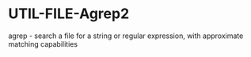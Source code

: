 UTIL-FILE-Agrep2
================

agrep - search a file for a string or regular expression, with approximate  matching capabilities
